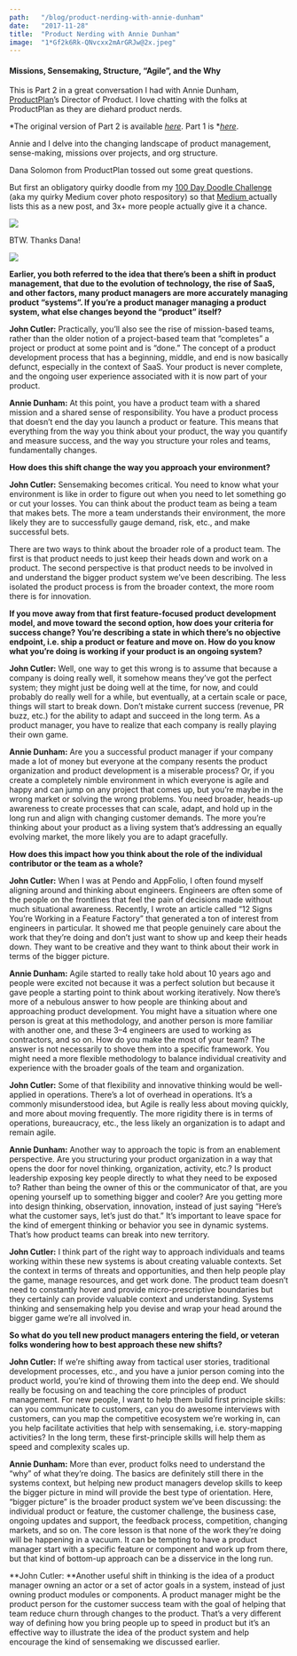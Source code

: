 ```yaml
---
path:	"/blog/product-nerding-with-annie-dunham"
date:	"2017-11-28"
title:	"Product Nerding with Annie Dunham"
image:	"1*Gf2k6Rk-QNvcxx2mArGRJw@2x.jpeg"
---
```


#### Missions, Sensemaking, Structure, “Agile”, and the Why

This is Part 2 in a great conversation I had with Annie Dunham, [ProductPlan](https://www.productplan.com/)’s Director of Product. I love chatting with the folks at ProductPlan as they are diehard product nerds.

*The original version of Part 2 is available *[*here*](https://www.productplan.com/systems-thinking/)*. Part 1 is *[*here*](https://www.productplan.com/systems-thinking/).

Annie and I delve into the changing landscape of product management, sense-making, missions over projects, and org structure.

Dana Solomon from ProductPlan tossed out some great questions.

But first an obligatory quirky doodle from my [100 Day Doodle Challenge](https://medium.com/personal-growth/10-things-i-learned-by-doodling-for-100-days-straight-a802753c5a25?source=linkShare-4c3f4fe11e6b-1511897091) (aka my quirky Medium cover photo respository) so that [Medium ](https://medium.com/u/504c7870fdb6)actually lists this as a new post, and 3x+ more people actually give it a chance.

![](/images/1*Gf2k6Rk-QNvcxx2mArGRJw@2x.jpeg)

BTW. Thanks Dana!

![](/images/1*khntACXfM9nX-I_Csa4xLQ@2x.gif)

**Earlier, you both referred to the idea that there’s been a shift in product management, that due to the evolution of technology, the rise of SaaS, and other factors, many product managers are more accurately managing product “systems”. If you’re a product manager managing a product system, what else changes beyond the “product” itself?**

**John Cutler:** Practically, you’ll also see the rise of mission-based teams, rather than the older notion of a project-based team that “completes” a project or product at some point and is “done.” The concept of a product development process that has a beginning, middle, and end is now basically defunct, especially in the context of SaaS. Your product is never complete, and the ongoing user experience associated with it is now part of your product.

**Annie Dunham:** At this point, you have a product team with a shared mission and a shared sense of responsibility. You have a product process that doesn’t end the day you launch a product or feature. This means that everything from the way you think about your product, the way you quantify and measure success, and the way you structure your roles and teams, fundamentally changes.

**How does this shift change the way you approach your environment?**

**John Cutler:** Sensemaking becomes critical. You need to know what your environment is like in order to figure out when you need to let something go or cut your losses. You can think about the product team as being a team that makes bets. The more a team understands their environment, the more likely they are to successfully gauge demand, risk, etc., and make successful bets.

There are two ways to think about the broader role of a product team. The first is that product needs to just keep their heads down and work on a product. The second perspective is that product needs to be involved in and understand the bigger product system we’ve been describing. The less isolated the product process is from the broader context, the more room there is for innovation.

**If you move away from that first feature-focused product development model, and move toward the second option, how does your criteria for success change? You’re describing a state in which there’s no objective endpoint, i.e. ship a product or feature and move on. How do you know what you’re doing is working if your product is an ongoing system?**

**John Cutler:** Well, one way to get this wrong is to assume that because a company is doing really well, it somehow means they’ve got the perfect system; they might just be doing well at the time, for now, and could probably do really well for a while, but eventually, at a certain scale or pace, things will start to break down. Don’t mistake current success (revenue, PR buzz, etc.) for the ability to adapt and succeed in the long term. As a product manager, you have to realize that each company is really playing their own game.

**Annie Dunham:** Are you a successful product manager if your company made a lot of money but everyone at the company resents the product organization and product development is a miserable process? Or, if you create a completely nimble environment in which everyone is agile and happy and can jump on any project that comes up, but you’re maybe in the wrong market or solving the wrong problems. You need broader, heads-up awareness to create processes that can scale, adapt, and hold up in the long run and align with changing customer demands. The more you’re thinking about your product as a living system that’s addressing an equally evolving market, the more likely you are to adapt gracefully.

**How does this impact how you think about the role of the individual contributor or the team as a whole?**

**John Cutler:** When I was at Pendo and AppFolio, I often found myself aligning around and thinking about engineers. Engineers are often some of the people on the frontlines that feel the pain of decisions made without much situational awareness. Recently, I wrote an article called “12 Signs You’re Working in a Feature Factory” that generated a ton of interest from engineers in particular. It showed me that people genuinely care about the work that they’re doing and don’t just want to show up and keep their heads down. They want to be creative and they want to think about their work in terms of the bigger picture.

**Annie Dunham:** Agile started to really take hold about 10 years ago and people were excited not because it was a perfect solution but because it gave people a starting point to think about working iteratively. Now there’s more of a nebulous answer to how people are thinking about and approaching product development. You might have a situation where one person is great at this methodology, and another person is more familiar with another one, and these 3–4 engineers are used to working as contractors, and so on. How do you make the most of your team? The answer is not necessarily to shove them into a specific framework. You might need a more flexible methodology to balance individual creativity and experience with the broader goals of the team and organization.

**John Cutler:** Some of that flexibility and innovative thinking would be well-applied in operations. There’s a lot of overhead in operations. It’s a commonly misunderstood idea, but Agile is really less about moving quickly, and more about moving frequently. The more rigidity there is in terms of operations, bureaucracy, etc., the less likely an organization is to adapt and remain agile.

**Annie Dunham:** Another way to approach the topic is from an enablement perspective. Are you structuring your product organization in a way that opens the door for novel thinking, organization, activity, etc.? Is product leadership exposing key people directly to what they need to be exposed to? Rather than being the owner of this or the communicator of that, are you opening yourself up to something bigger and cooler? Are you getting more into design thinking, observation, innovation, instead of just saying “Here’s what the customer says, let’s just do that.” It’s important to leave space for the kind of emergent thinking or behavior you see in dynamic systems. That’s how product teams can break into new territory.

**John Cutler:** I think part of the right way to approach individuals and teams working within these new systems is about creating valuable contexts. Set the context in terms of threats and opportunities, and then help people play the game, manage resources, and get work done. The product team doesn’t need to constantly hover and provide micro-prescriptive boundaries but they certainly can provide valuable context and understanding. Systems thinking and sensemaking help you devise and wrap your head around the bigger game we’re all involved in.

**So what do you tell new product managers entering the field, or veteran folks wondering how to best approach these new shifts?**

**John Cutler:** If we’re shifting away from tactical user stories, traditional development processes, etc., and you have a junior person coming into the product world, you’re kind of throwing them into the deep end. We should really be focusing on and teaching the core principles of product management. For new people, I want to help them build first principle skills: can you communicate to customers, can you do awesome interviews with customers, can you map the competitive ecosystem we’re working in, can you help facilitate activities that help with sensemaking, i.e. story-mapping activities? In the long term, these first-principle skills will help them as speed and complexity scales up.

**Annie Dunham:** More than ever, product folks need to understand the “why” of what they’re doing. The basics are definitely still there in the systems context, but helping new product managers develop skills to keep the bigger picture in mind will provide the best type of orientation. Here, “bigger picture” is the broader product system we’ve been discussing: the individual product or feature, the customer challenge, the business case, ongoing updates and support, the feedback process, competition, changing markets, and so on. The core lesson is that none of the work they’re doing will be happening in a vacuum. It can be tempting to have a product manager start with a specific feature or component and work up from there, but that kind of bottom-up approach can be a disservice in the long run.

**John Cutler: **Another useful shift in thinking is the idea of a product manager owning an actor or a set of actor goals in a system, instead of just owning product modules or components. A product manager might be the product person for the customer success team with the goal of helping that team reduce churn through changes to the product. That’s a very different way of defining how you bring people up to speed in product but it’s an effective way to illustrate the idea of the product system and help encourage the kind of sensemaking we discussed earlier.

